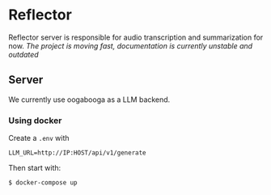 # Reflector

Reflector server is responsible for audio transcription and summarization for now.
_The project is moving fast, documentation is currently unstable and outdated_

## Server

We currently use oogabooga as a LLM backend.

### Using docker

Create a `.env` with

```
LLM_URL=http://IP:HOST/api/v1/generate
```

Then start with:

```
$ docker-compose up
```

